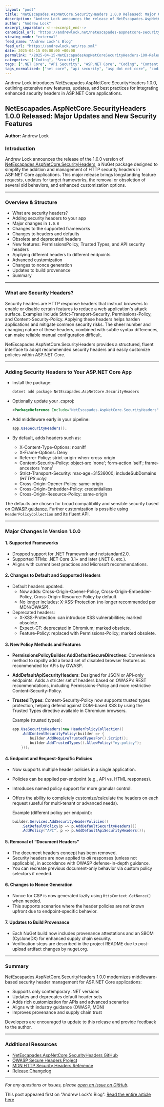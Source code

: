 ```yaml
---
layout: "post"
title: "NetEscapades.AspNetCore.SecurityHeaders 1.0.0 Released: Major Updates and New Security Features"
description: "Andrew Lock announces the release of NetEscapades.AspNetCore.SecurityHeaders 1.0.0, detailing key new features, changes to supported frameworks, default header adjustments, enhanced API support, obsoleted headers, and improved customization for ASP.NET Core security headers."
author: "Andrew Lock"
excerpt_separator: <!--excerpt_end-->
canonical_url: "https://andrewlock.net/netescapades-aspnetcore-securityheaders-1-0-0-released/"
viewing_mode: "external"
feed_name: "Andrew Lock's Blog"
feed_url: "https://andrewlock.net/rss.xml"
date: 2025-04-15 09:00:00 +00:00
permalink: "/2025-04-15-NetEscapadesAspNetCoreSecurityHeaders-100-Released-Major-Updates-and-New-Security-Features.html"
categories: ["Coding", "Security"]
tags: [".NET Core", "API Security", "ASP.NET Core", "Coding", "Content Security Policy", "HTTP Headers", "Middleware", "NetEscapades.AspNetCore.SecurityHeaders", "Nonce Generation", "OWASP", "Permissions Policy", "Posts", "Security", "Security Headers", "Trusted Types"]
tags_normalized: ["net core", "api security", "asp dot net core", "coding", "content security policy", "http headers", "middleware", "netescapades dot aspnetcore dot securityheaders", "nonce generation", "owasp", "permissions policy", "posts", "security", "security headers", "trusted types"]
---
```


Andrew Lock introduces NetEscapades.AspNetCore.SecurityHeaders 1.0.0, outlining extensive new features, updates, and best practices for integrating enhanced security headers in ASP.NET Core applications.<!--excerpt_end-->

## NetEscapades.AspNetCore.SecurityHeaders 1.0.0 Released: Major Updates and New Security Features

**Author:** Andrew Lock

### Introduction

Andrew Lock announces the release of the 1.0.0 version of [NetEscapades.AspNetCore.SecurityHeaders](https://github.com/andrewlock/NetEscapades.AspNetCore.SecurityHeaders), a NuGet package designed to simplify the addition and management of HTTP security headers in ASP.NET Core applications. This major release brings longstanding feature requests, updates for target frameworks, the removal or obsoletion of several old behaviors, and enhanced customization options.

---

### Overview & Structure

- What are security headers?
- Adding security headers to your app
- Major changes in `1.0.0`
- Changes to the supported frameworks
- Changes to headers and defaults
- Obsolete and deprecated headers
- New features: PermissionsPolicy, Trusted Types, and API security headers
- Applying different headers to different endpoints
- Advanced customization
- Changes to nonce generation
- Updates to build provenance
- Summary

---

### What are Security Headers?

Security headers are HTTP response headers that instruct browsers to enable or disable certain features to reduce a web application's attack surface. Examples include Strict-Transport-Security, Permissions-Policy, and Content-Security-Policy. Applying these headers helps harden applications and mitigate common security risks. The sheer number and changing nature of these headers, combined with subtle syntax differences, can make reliable manual configuration difficult.

NetEscapades.AspNetCore.SecurityHeaders provides a structured, fluent interface to adopt recommended security headers and easily customize policies within ASP.NET Core.

---

### Adding Security Headers to Your ASP.NET Core App

- Install the package:

  ```bash
  dotnet add package NetEscapades.AspNetCore.SecurityHeaders
  ```

- Optionally update your .csproj:

  ```xml
  <PackageReference Include="NetEscapades.AspNetCore.SecurityHeaders" Version="1.0.0" />
  ```

- Add middleware early in your pipeline:

  ```csharp
  app.UseSecurityHeaders();
  ```

- By default, adds headers such as:
  - X-Content-Type-Options: nosniff
  - X-Frame-Options: Deny
  - Referrer-Policy: strict-origin-when-cross-origin
  - Content-Security-Policy: object-src 'none'; form-action 'self'; frame-ancestors 'none'
  - Strict-Transport-Security: max-age=31536000; includeSubDomains *(HTTPS only)*
  - Cross-Origin-Opener-Policy: same-origin
  - Cross-Origin-Embedder-Policy: credentialless
  - Cross-Origin-Resource-Policy: same-origin

The defaults are chosen for broad compatibility and sensible security based on [OWASP guidance](https://cheatsheetseries.owasp.org/cheatsheets/HTTP_Headers_Cheat_Sheet.html#security-headers). Further customization is possible using `HeaderPolicyCollection` and its fluent API.

---

### Major Changes in Version 1.0.0

#### 1. Supported Frameworks

- Dropped support for .NET Framework and netstandard2.0.
- Supported TFMs: .NET Core 3.1+ and later (.NET 8, etc.).
- Aligns with current best practices and Microsoft recommendations.

#### 2. Changes to Default and Supported Headers

- Default headers updated.
  - Now adds: Cross-Origin-Opener-Policy, Cross-Origin-Embedder-Policy, Cross-Origin-Resource-Policy by default.
  - No longer includes: X-XSS-Protection (no longer recommended per MDN/OWASP).
- Deprecated headers:
  - X-XSS-Protection: can introduce XSS vulnerabilities; marked obsolete.
  - Expect-CT: deprecated in Chromium; marked obsolete.
  - Feature-Policy: replaced with Permissions-Policy; marked obsolete.

#### 3. New Policy Methods and Features

- **PermissionsPolicyBuilder.AddDefaultSecureDirectives**: Convenience method to rapidly add a broad set of disabled browser features as recommended for APIs by OWASP.
- **AddDefaultApiSecurityHeaders**: Designed for JSON or API-only endpoints. Adds a stricter set of headers based on OWASP’s REST recommendations, including Permissions-Policy and more restrictive Content-Security-Policy.
- **Trusted Types**: Content-Security-Policy now supports trusted types protection, helping defend against DOM-based XSS by using the Trusted Types directive available in Chromium browsers.

  Example (trusted types):

  ```csharp
  app.UseSecurityHeaders(new HeaderPolicyCollection()
      .AddContentSecurityPolicy(builder => {
          builder.AddRequireTrustedTypesFor().Script();
          builder.AddTrustedTypes().AllowPolicy("my-policy");
      }));
  ```

#### 4. Endpoint and Request-Specific Policies

- Now supports multiple header policies in a single application.
- Policies can be applied per-endpoint (e.g., API vs. HTML responses).
- Introduces named policy support for more granular control.
- Offers the ability to completely customize/calculate the headers on each request (useful for multi-tenant or advanced needs).

  Example (different policy per endpoint):

  ```csharp
  builder.Services.AddSecurityHeaderPolicies()
      .SetDefaultPolicy(p => p.AddDefaultSecurityHeaders())
      .AddPolicy("API", p => p.AddDefaultApiSecurityHeaders());
  ```

#### 5. Removal of “Document Headers”

- The document headers concept has been removed.
- Security headers are now applied to *all* responses (unless not applicable), in accordance with OWASP defense-in-depth guidance.
- You can recreate previous document-only behavior via custom policy selectors if needed.

#### 6. Changes to Nonce Generation

- Nonce for CSP is now generated lazily using `HttpContext.GetNonce()` when needed.
- This supports scenarios where the header policies are not known upfront due to endpoint-specific behavior.

#### 7. Updates to Build Provenance

- Each NuGet build now includes provenance attestations and an SBOM (CycloneDX) for enhanced supply chain security.
- Verification steps are described in the project README due to post-upload artifact changes by nuget.org.

---

### Summary

NetEscapades.AspNetCore.SecurityHeaders 1.0.0 modernizes middleware-based security header management for ASP.NET Core applications:

- Supports only contemporary .NET versions
- Updates and deprecates default header sets
- Adds rich customization for APIs and advanced scenarios
- Aligns with industry guidance (OWASP, MDN)
- Improves provenance and supply chain trust

Developers are encouraged to update to this release and provide feedback to the author.

---

### Additional Resources

- [NetEscapades.AspNetCore.SecurityHeaders GitHub](https://github.com/andrewlock/NetEscapades.AspNetCore.SecurityHeaders)
- [OWASP Secure Headers Project](https://owasp.org/www-project-secure-headers/)
- [MDN HTTP Security Headers Reference](https://developer.mozilla.org/en-US/docs/Web/HTTP/Headers)
- [Release Changelog](https://github.com/andrewlock/NetEscapades.AspNetCore.SecurityHeaders/compare/v0.24.0...v1.0.0)

---

*For any questions or issues, please [open an issue on GitHub](https://github.com/andrewlock/NetEscapades.AspNetCore.SecurityHeaders/issues).*

This post appeared first on "Andrew Lock's Blog". [Read the entire article here](https://andrewlock.net/netescapades-aspnetcore-securityheaders-1-0-0-released/)
